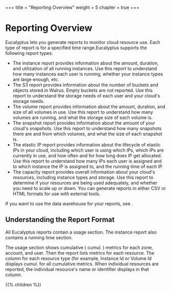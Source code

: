 +++
title = "Reporting Overview"
weight = 5
chapter = true
+++


# Reporting Overview
Eucalyptus lets you generate reports to monitor cloud resource use. Each type of report is for a specified time range.Eucalyptus supports the following report types: 



* The instance report provides information about the amount, duration, and utilization of all running instances. Use this report to understand how many instances each user is running, whether your instance types are large enough, etc. 
* The S3 report provides information about the number of buckets and objects stored in Walrus. Empty buckets are not reported. Use this report to understand the storage needs of each user and your cloud's storage needs. 
* The volume report provides information about the amount, duration, and size of all volumes in use. Use this report to understand how many volumes are running, and what the storage size of each volume is. 
* The snapshot report provides information about the amount of your cloud's snapshots. Use this report to understand how many snapshots there are and from which volumes, and what the size of each snapshot is. 
* The elastic IP report provides information about the lifecycle of elastic IPs in your cloud, including which user is using which IPs, which IPs are currently in use, and how often and for how long does IP get allocated. Use this report to understand how many IPs each user is assigned and to which instance the IP is assigned to, and the running time of each IP. 
* The capacity report provides overall information about your cloud's resources, including instance types and storage. Use this report to determine if your resources are being used adequately, and whether you need to scale up or down. 
You can generate reports in either CSV or HTML formats for use with external tools. 

If you want to use the data warehouse for your reports, see [](setting_up_dw.dita) . 


## Understanding the Report Format
All Eucalyptus reports contain a usage section. The instance report also contains a running time section. 

The usage section shows cumulative ( cumul. ) metrics for each zone, account, and user. Then the report lists metrics for each resource. The column for each resource type (for example, Instance Id or Volume Id displays cumul. for all cumulative metrics. When individual resources are reported, the individual resource's name or identifier displays in that column. 



{{% children %}}

